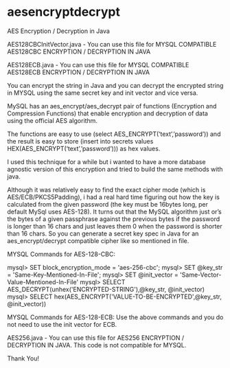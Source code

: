 # aesencryptdecrypt
AES Encryption / Decryption in Java

AES128CBCInitVector.java - You can use this file for MYSQL COMPATIBLE AES128CBC ENCRYPTION / DECRYPTION IN JAVA

AES128ECB.java - You can use this file for MYSQL COMPATIBLE AES128ECB ENCRYPTION / DECRYPTION IN JAVA

You can encrypt the string in Java and you can decrypt the encrypted string in MYSQL using the same secret key and init vector and vice versa.

MySQL has an aes_encrypt/aes_decrypt pair of functions (Encryption and Compression Functions) that enable encryption and decryption of data using the official AES algorithm.

The functions are easy to use (select AES_ENCRYPT(‘text’,’password’)) and the result is easy to store (insert into secrets values HEX(AES_ENCRYPT(‘text’,’password’))) as hex values.

I used this technique for a while but i wanted to have a more database agnostic version of this encryption and tried to build the same methods with java.

Although it was relatively easy to find the exact cipher mode (which is AES/ECB/PKCS5Padding), i had a real hard time figuring out how the key is calculated from the given password (the key must be 16bytes long, per default MySql uses AES-128). It turns out that the MySQL algorithm just or’s the bytes of a given passphrase against the previous bytes if the password is longer than 16 chars and just leaves them 0 when the password is shorter than 16 chars. So you can generate a secret key spec in Java for an aes_encrypt/decrypt compatible cipher like so mentioned in file.

MYSQL Commands for AES-128-CBC:

mysql> SET block_encryption_mode = 'aes-256-cbc';
mysql> SET @key_str = 'Same-Key-Mentioned-In-File';
mysql> SET @init_vector = 'Same-Vector-Value-Mentioned-In-File'
mysql> SELECT AES_DECRYPT(unhex('ENCRYPTED-STRING'),@key_str, @init_vector)
mysql> SELECT hex(AES_ENCRYPT('VALUE-TO-BE-ENCRYPTED',@key_str, @init_vector))

MYSQL Commands for AES-128-ECB: Use the above commands and you do not need to use the init vector for ECB.


AES256.java - You can use this file for AES256 ENCRYPTION / DECRYPTION IN JAVA. This code is not compatible for MYSQL.



Thank You!
